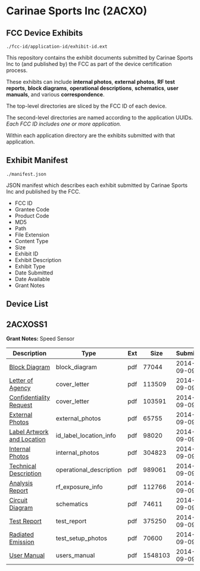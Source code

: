 # Carinae Sports Inc (2ACXO)
## FCC Device Exhibits

```
./fcc-id/application-id/exhibit-id.ext
```

This repository contains the exhibit documents submitted by Carinae Sports Inc to (and published by) the FCC as part of the device certification process.

These exhibits can include **internal photos**, **external photos**, **RF test reports**, **block diagrams**, **operational descriptions**, **schematics**, **user manuals**, and various **correspondence**.

The top-level directories are sliced by the FCC ID of each device.

The second-level directories are named according to the application UUIDs. *Each FCC ID includes one or more application.*

Within each application directory are the exhibits submitted with that application. 

## Exhibit Manifest

```
./manifest.json
```

JSON manifest which describes each exhibit submitted by Carinae Sports Inc and published by the FCC.

- FCC ID
- Grantee Code
- Product Code
- MD5
- Path
- File Extension
- Content Type
- Size
- Exhibit ID
- Exhibit Description
- Exhibit Type
- Date Submitted
- Date Available
- Grant Notes

## Device List
## 2ACXOSS1
**Grant Notes:** Speed Sensor

| Description | Type | Ext | Size | Submitted | Available |
| ----------- | ---- | --- | ---- | --------- | --------- |
| [Block Diagram](2ACXOSS1/5dc81cda6a59906404caff9782cc2032/2383010.pdf) | block_diagram | pdf | 77044 | 2014-09-09 | 2014-10-24 |
| [Letter of Agency](2ACXOSS1/5dc81cda6a59906404caff9782cc2032/2383006.pdf) | cover_letter | pdf | 113509 | 2014-09-09 | 2014-09-09 |
| [Confidentiality Request](2ACXOSS1/5dc81cda6a59906404caff9782cc2032/2383007.pdf) | cover_letter | pdf | 103591 | 2014-09-09 | 2014-09-09 |
| [External Photos](2ACXOSS1/5dc81cda6a59906404caff9782cc2032/2383014.pdf) | external_photos | pdf | 65755 | 2014-09-09 | 2014-10-24 |
| [Label Artwork and Location](2ACXOSS1/5dc81cda6a59906404caff9782cc2032/2383015.pdf) | id_label_location_info | pdf | 98020 | 2014-09-09 | 2014-09-09 |
| [Internal Photos](2ACXOSS1/5dc81cda6a59906404caff9782cc2032/2383016.pdf) | internal_photos | pdf | 304823 | 2014-09-09 | 2014-10-24 |
| [Technical Description](2ACXOSS1/5dc81cda6a59906404caff9782cc2032/2383009.pdf) | operational_description | pdf | 989061 | 2014-09-09 | 2014-09-09 |
| [Analysis Report](2ACXOSS1/5dc81cda6a59906404caff9782cc2032/2383017.pdf) | rf_exposure_info | pdf | 112766 | 2014-09-09 | 2014-09-09 |
| [Circuit Diagram](2ACXOSS1/5dc81cda6a59906404caff9782cc2032/2383011.pdf) | schematics | pdf | 74611 | 2014-09-09 | 2014-10-24 |
| [Test Report](2ACXOSS1/5dc81cda6a59906404caff9782cc2032/2383012.pdf) | test_report | pdf | 375250 | 2014-09-09 | 2014-09-09 |
| [Radiated Emission](2ACXOSS1/5dc81cda6a59906404caff9782cc2032/2383013.pdf) | test_setup_photos | pdf | 70600 | 2014-09-09 | 2014-10-24 |
| [User Manual](2ACXOSS1/5dc81cda6a59906404caff9782cc2032/2383008.pdf) | users_manual | pdf | 1548103 | 2014-09-09 | 2014-10-24 |
